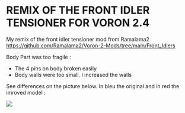# REMIX OF THE FRONT IDLER TENSIONER FOR VORON 2.4

My remix of the front idler tensioner mod from Ramalama2
https://github.com/Ramalama2/Voron-2-Mods/tree/main/Front_Idlers

Body Part was too fragile :
- The 4 pins on body broken easily
- Body walls were too small. I increased the walls

See differences on the picture below. In bleu the original and in red the imroved model :

![](PICTURE/IDLER_TENSIONER_02.PNG)
